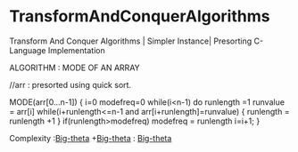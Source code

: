 # TransformAndConquerAlgorithms
Transform And Conquer Algorithms | Simpler Instance| Presorting C-Language Implementation

ALGORITHM : MODE OF AN ARRAY

//arr : presorted using quick sort.

MODE(arr[0...n-1])
{
	i=0
	modefreq=0
	while(i<n-1) do
		runlength =1
		runvalue = arr[i]
		while(i+runlength<=n-1 and arr[i+runlength]=runvalue)
		{
			runlength = runlength +1
		}
	if(runlength>modefreq)
		modefreq = runlength
	i=i+1;
}

Complexity :[Big-theta](sorting) +[Big-theta](scan)
	   : [Big-theta](nlogn)
	

